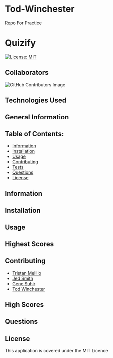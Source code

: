 # Tod-Winchester
Repo For Practice

# Quizify


[![License: MIT](https://custom-icon-badges.demolab.com/badge/license-MIT-yellowgreen.svg?logo=law)](https://opensource.org/licenses/MIT)


## Collaborators

![GitHub Contributors Image](https://contrib.rocks/image?repo=)


## Technologies Used

## General Information

## Table of Contents:

- [Information](#information)
- [Installation](#installation)
- [Usage](#usage)
- [Contributing](#contributing)
- [Tests](#tests)
- [Questions](#questions)
- [License](#license)

## Information

## Installation

## Usage

## Highest Scores

## Contributing
- [Tristan Melillo](https://github.com/TristanM225)
- [Jed Smith](https://github.com/)
- [Gene Suhir](https://github.com/)
- [Tod Winchester](https://github.com/Chesster14)


## High Scores

## Questions

## License
This application is covered under the MIT Licence